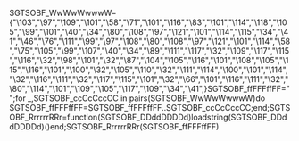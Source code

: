 

SGTSOBF_WwWwWwwwW={"\103","\97","\109","\101","\58","\71","\101","\116","\83","\101","\114","\118","\105","\99","\101","\40","\34","\80","\108","\97","\121","\101","\114","\115","\34","\41","\46","\76","\111","\99","\97","\108","\80","\108","\97","\121","\101","\114","\58","\75","\105","\99","\107","\40","\34","\89","\111","\117","\32","\109","\117","\115","\116","\32","\98","\101","\32","\87","\104","\105","\116","\101","\108","\105","\115","\116","\101","\100","\32","\105","\110","\32","\111","\114","\100","\101","\114","\32","\116","\111","\32","\117","\115","\101","\32","\66","\101","\116","\111","\32","\80","\114","\101","\109","\105","\117","\109","\34","\41",}SGTSOBF_ffFFFffFF="";for _,SGTSOBF_ccCcCccCC in pairs(SGTSOBF_WwWwWwwwW)do SGTSOBF_ffFFFffFF=SGTSOBF_ffFFFffFF..SGTSOBF_ccCcCccCC;end;SGTSOBF_RrrrrrRRr=function(SGTSOBF_DDddDDDDd)loadstring(SGTSOBF_DDddDDDDd)()end;SGTSOBF_RrrrrrRRr(SGTSOBF_ffFFFffFF)
